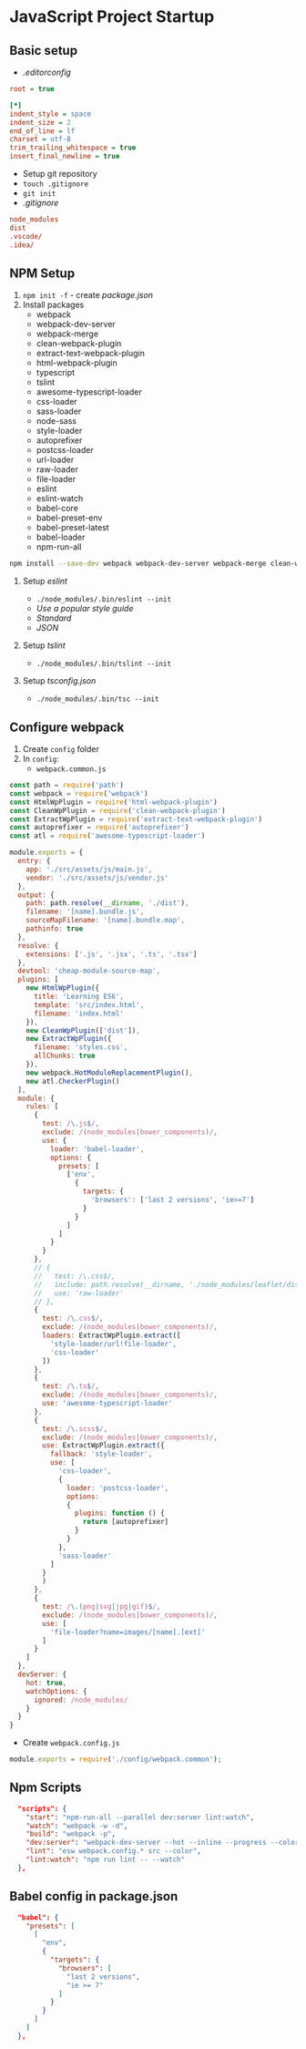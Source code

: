 # JavaScript Project Startup

## Basic setup
* *.editorconfig*
```ini
root = true

[*]
indent_style = space
indent_size = 2
end_of_line = lf
charset = utf-8
trim_trailing_whitespace = true
insert_final_newline = true
```

* Setup git repository
* `touch .gitignore`
* `git init`
* *.gitignore*
```ini
node_modules
dist
.vscode/
.idea/
```

## NPM Setup
1. `npm init -f` - create *package.json*
1. Install packages
    * webpack
    * webpack-dev-server
    * webpack-merge
    * clean-webpack-plugin
    * extract-text-webpack-plugin
    * html-webpack-plugin
    * typescript
    * tslint
    * awesome-typescript-loader
    * css-loader
    * sass-loader
    * node-sass
    * style-loader
    * autoprefixer
    * postcss-loader
    * url-loader
    * raw-loader
    * file-loader
    * eslint
    * eslint-watch
    * babel-core
    * babel-preset-env
    * babel-preset-latest
    * babel-loader
    * npm-run-all

```bash
npm install --save-dev webpack webpack-dev-server webpack-merge clean-webpack-plugin extract-text-webpack-plugin html-webpack-plugin typescript tslint awesome-typescript-loader css-loader sass-loader node-sass style-loader autoprefixer postcss-loader eslint eslint-watch url-loader raw-loader file-loader babel-preset-env babel-preset-latest babel-loader babel-core npm-run-all
```

1. Setup *eslint*
    * `./node_modules/.bin/eslint --init`
    * *Use a popular style guide*
    * *Standard*
    * *JSON*

1. Setup *tslint*
    * `./node_modules/.bin/tslint --init`

1. Setup *tsconfig.json*
    * `./node_modules/.bin/tsc --init`

## Configure webpack
1. Create `config` folder
1. In `config`:
    * `webpack.common.js`
```javascript
const path = require('path')
const webpack = require('webpack')
const HtmlWpPlugin = require('html-webpack-plugin')
const CleanWpPlugin = require('clean-webpack-plugin')
const ExtractWpPlugin = require('extract-text-webpack-plugin')
const autoprefixer = require('autoprefixer')
const atl = require('awesome-typescript-loader')

module.exports = {
  entry: {
    app: './src/assets/js/main.js',
    vendor: './src/assets/js/vendor.js'
  },
  output: {
    path: path.resolve(__dirname, './dist'),
    filename: '[name].bundle.js',
    sourceMapFilename: '[name].bundle.map',
    pathinfo: true
  },
  resolve: {
    extensions: ['.js', '.jsx', '.ts', '.tsx']
  },
  devtool: 'cheap-module-source-map',
  plugins: [
    new HtmlWpPlugin({
      title: 'Learning ES6',
      template: 'src/index.html',
      filename: 'index.html'
    }),
    new CleanWpPlugin(['dist']),
    new ExtractWpPlugin({
      filename: 'styles.css',
      allChunks: true
    }),
    new webpack.HotModuleReplacementPlugin(),
    new atl.CheckerPlugin()
  ],
  module: {
    rules: [
      {
        test: /\.js$/,
        exclude: /(node_modules|bower_components)/,
        use: {
          loader: 'babel-loader',
          options: {
            presets: [
              ['env',
                {
                  targets: {
                    'browsers': ['last 2 versions', 'ie>=7']
                  }
                }
              ]
            ]
          }
        }
      },
      // {
      //   test: /\.css$/,
      //   include: path.resolve(__dirname, './node_modules/leaflet/dist/leaflet.css'),
      //   use: 'raw-loader'
      // },
      {
        test: /\.css$/,
        exclude: /(node_modules|bower_components)/,
        loaders: ExtractWpPlugin.extract([
          'style-loader/url!file-loader',
          'css-loader'
        ])
      },
      {
        test: /\.ts$/,
        exclude: /(node_modules|bower_components)/,
        use: 'awesome-typescript-loader'
      },
      {
        test: /\.scss$/,
        exclude: /(node_modules|bower_components)/,
        use: ExtractWpPlugin.extract({
          fallback: 'style-loader',
          use: [
            'css-loader',
            {
              loader: 'postcss-loader',
              options:
              {
                plugins: function () {
                  return [autoprefixer]
                }
              }
            },
            'sass-loader'
          ]
        }
        )
      },
      {
        test: /\.(png|svg|jpg|gif)$/,
        exclude: /(node_modules|bower_components)/,
        use: [
          'file-loader?name=images/[name].[ext]'
        ]
      }
    ]
  },
  devServer: {
    hot: true,
    watchOptions: {
      ignored: /node_modules/
    }
  }
}
```
* Create `webpack.config.js`
```javascript
module.exports = require('./config/webpack.common');
```
## Npm Scripts
```json
  "scripts": {
    "start": "npm-run-all --parallel dev:server lint:watch",
    "watch": "webpack -w -d",
    "build": "webpack -p",
    "dev:server": "webpack-dev-server --hot --inline --progress --colors",
    "lint": "esw webpack.config.* src --color",
    "lint:watch": "npm run lint -- --watch"
  },
```
## Babel config in package.json
```json
  "babel": {
    "presets": [
      [
        "env",
        {
          "targets": {
            "browsers": [
              "last 2 versions",
              "ie >= 7"
            ]
          }
        }
      ]
    ]
  },
```
